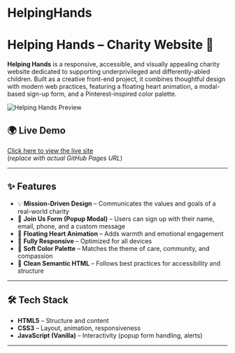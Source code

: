 # HelpingHands
# Helping Hands – Charity Website 💖

**Helping Hands** is a responsive, accessible, and visually appealing charity website dedicated to supporting underprivileged and differently-abled children. Built as a creative front-end project, it combines thoughtful design with modern web practices, featuring a floating heart animation, a modal-based sign-up form, and a Pinterest-inspired color palette.

![Helping Hands Preview](screenshot.png) <!-- Replace or remove if not needed -->

## 🌍 Live Demo
[Click here to view the live site](https://your-github-username.github.io/helping-hands/)  
(*replace with actual GitHub Pages URL*)

---

## ✨ Features

- 💡 **Mission-Driven Design** – Communicates the values and goals of a real-world charity
- 💌 **Join Us Form (Popup Modal)** – Users can sign up with their name, email, phone, and a custom message
- 🫶 **Floating Heart Animation** – Adds warmth and emotional engagement
- 📱 **Fully Responsive** – Optimized for all devices
- 🎨 **Soft Color Palette** – Matches the theme of care, community, and compassion
- 🧠 **Clean Semantic HTML** – Follows best practices for accessibility and structure

---

## 🛠️ Tech Stack

- **HTML5** – Structure and content
- **CSS3** – Layout, animation, responsiveness
- **JavaScript (Vanilla)** – Interactivity (popup form handling, alerts)

---


